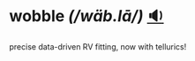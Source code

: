 # wobble *(/wäb.lā/)* <a href='http://astro.uchicago.edu/~bmontet/wobble.mp3'>:sound:</a>
precise data-driven RV fitting, now with tellurics!
